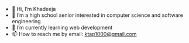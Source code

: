 - 👋 Hi, I’m Khadeeja
- 👀 I’m a high school senior interested in computer science and software engineering
- 🌱 I’m currently learning web development
- 📫 How to reach me by email: ktap1000@gmail.com

<!---
KhadeejaTap/KhadeejaTap is a ✨ special ✨ repository because its `README.md` (this file) appears on your GitHub profile.
You can click the Preview link to take a look at your changes.
--->
